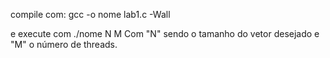 compile com:
gcc -o nome lab1.c -Wall

e execute com
./nome N M
Com "N" sendo o tamanho do vetor desejado e "M" o número de threads.